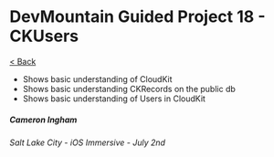 # DevMountain Guided Project 18 - CKUsers

[< Back](https://github.com/Camji55/DevMtn-iOS20/)

- Shows basic understanding of CloudKit
- Shows basic understanding CKRecords on the public db
- Shows basic understanding of Users in CloudKit

##### Cameron Ingham
###### Salt Lake City - iOS Immersive - July 2nd



